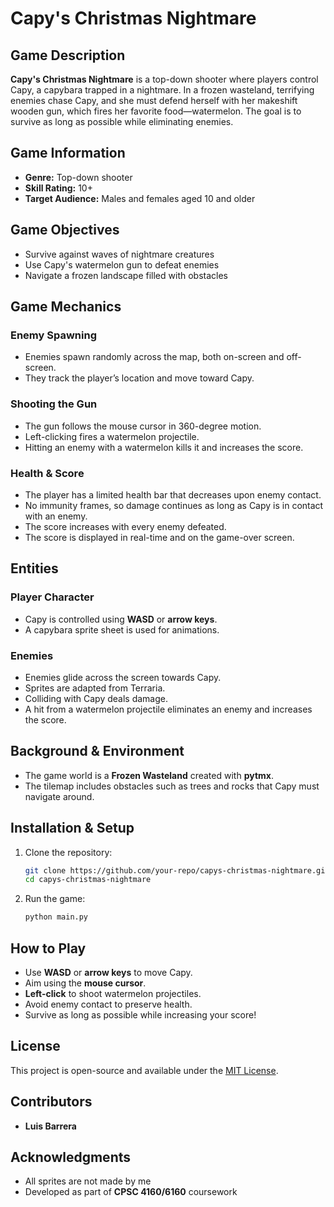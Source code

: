 # Capy's Christmas Nightmare

## Game Description
**Capy's Christmas Nightmare** is a top-down shooter where players control Capy, a capybara trapped in a nightmare. In a frozen wasteland, terrifying enemies chase Capy, and she must defend herself with her makeshift wooden gun, which fires her favorite food—watermelon. The goal is to survive as long as possible while eliminating enemies.

## Game Information
- **Genre:** Top-down shooter
- **Skill Rating:** 10+
- **Target Audience:** Males and females aged 10 and older

## Game Objectives
- Survive against waves of nightmare creatures
- Use Capy's watermelon gun to defeat enemies
- Navigate a frozen landscape filled with obstacles

## Game Mechanics
### **Enemy Spawning**
- Enemies spawn randomly across the map, both on-screen and off-screen.
- They track the player’s location and move toward Capy.

### **Shooting the Gun**
- The gun follows the mouse cursor in 360-degree motion.
- Left-clicking fires a watermelon projectile.
- Hitting an enemy with a watermelon kills it and increases the score.

### **Health & Score**
- The player has a limited health bar that decreases upon enemy contact.
- No immunity frames, so damage continues as long as Capy is in contact with an enemy.
- The score increases with every enemy defeated.
- The score is displayed in real-time and on the game-over screen.

## Entities
### **Player Character**
- Capy is controlled using **WASD** or **arrow keys**.
- A capybara sprite sheet is used for animations.

### **Enemies**
- Enemies glide across the screen towards Capy.
- Sprites are adapted from Terraria.
- Colliding with Capy deals damage.
- A hit from a watermelon projectile eliminates an enemy and increases the score.

## Background & Environment
- The game world is a **Frozen Wasteland** created with **pytmx**.
- The tilemap includes obstacles such as trees and rocks that Capy must navigate around.


## Installation & Setup
1. Clone the repository:
   ```sh
   git clone https://github.com/your-repo/capys-christmas-nightmare.git
   cd capys-christmas-nightmare
   ```
2. Run the game:
   ```sh
   python main.py
   ```

## How to Play
- Use **WASD** or **arrow keys** to move Capy.
- Aim using the **mouse cursor**.
- **Left-click** to shoot watermelon projectiles.
- Avoid enemy contact to preserve health.
- Survive as long as possible while increasing your score!

## License
This project is open-source and available under the [MIT License](LICENSE).

## Contributors
- **Luis Barrera**

## Acknowledgments
- All sprites are not made by me
- Developed as part of **CPSC 4160/6160** coursework

